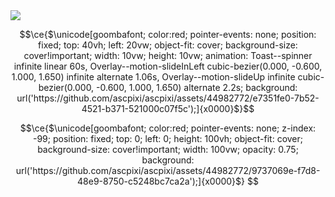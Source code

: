<!-- check out my simple APNG/GIF video-to-ASCII converter, which was used to make this fancy readme! -->
<!-- https://github.com/ascpixi/video-to-ascii -->

<a href="#user-profile-frame">
    <img src="https://raw.githubusercontent.com/ascpixi/ascpixi/main/terminal.svg">
</a>

<!-- nikospin = https://github.com/ascpixi/ascpixi/assets/44982772/e7351fe0-7b52-4521-b371-521000c07f5c -->

```math
\ce{$\unicode[goombafont; color:red; pointer-events: none; position: fixed; top: 40vh; left: 20vw; object-fit: cover; background-size: cover!important; width: 10vw; height: 10vw; animation: Toast--spinner infinite linear 60s, Overlay--motion-slideInLeft cubic-bezier(0.000, -0.600, 1.000, 1.650) infinite alternate 1.06s, Overlay--motion-slideUp infinite cubic-bezier(0.000, -0.600, 1.000, 1.650) alternate 2.2s; background: url('https://github.com/ascpixi/ascpixi/assets/44982772/e7351fe0-7b52-4521-b371-521000c07f5c');]{x0000}$}
```

```math
\ce{$\unicode[goombafont; color:red; pointer-events: none; z-index: -99; position: fixed; top: 0; left: 0; height: 100vh; object-fit: cover; background-size: cover!important; width: 100vw; opacity: 0.75; background: url('https://github.com/ascpixi/ascpixi/assets/44982772/9737069e-f7d8-48e9-8750-c5248bc7ca2a');]{x0000}$}
